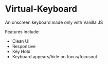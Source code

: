 # Virtual-Keyboard
An onscreen keyboard made only with Vanilla JS

Features include:
- Clean UI
- Responsive
- Key Hold
- Keyboard appears/hide on focus/focusout

